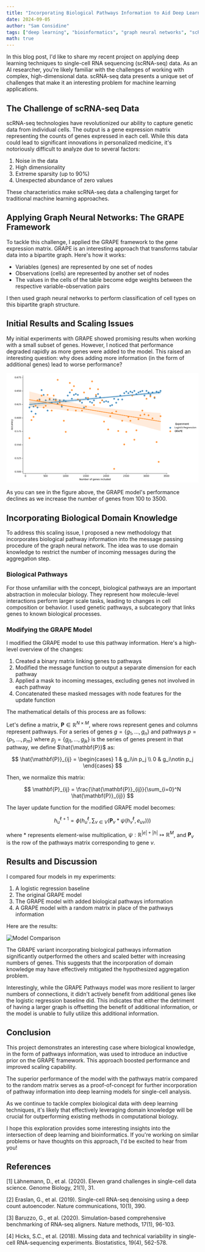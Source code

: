 ```yaml
---
title: "Incorporating Biological Pathways Information to Aid Deep Learning on scRNA-seq Data"
date: 2024-09-05
author: "Sam Considine"
tags: ["deep learning", "bioinformatics", "graph neural networks", "scRNA-seq"]
math: true
---
```


In this blog post, I'd like to share my recent project on applying deep learning techniques to single-cell RNA sequencing (scRNA-seq) data. As an AI researcher, you're likely familiar with the challenges of working with complex, high-dimensional data. scRNA-seq data presents a unique set of challenges that make it an interesting problem for machine learning applications.

## The Challenge of scRNA-seq Data

scRNA-seq technologies have revolutionized our ability to capture genetic data from individual cells. The output is a gene expression matrix representing the counts of genes expressed in each cell. While this data could lead to significant innovations in personalized medicine, it's notoriously difficult to analyze due to several factors:

1. Noise in the data
2. High dimensionality
3. Extreme sparsity (up to 90%)
4. Unexpected abundance of zero values

These characteristics make scRNA-seq data a challenging target for traditional machine learning approaches.

## Applying Graph Neural Networks: The GRAPE Framework

To tackle this challenge, I applied the GRAPE framework to the gene expression matrix. GRAPE is an interesting approach that transforms tabular data into a bipartite graph. Here's how it works:

- Variables (genes) are represented by one set of nodes
- Observations (cells) are represented by another set of nodes
- The values in the cells of the table become edge weights between the respective variable-observation pairs

I then used graph neural networks to perform classification of cell types on this bipartite graph structure.

## Initial Results and Scaling Issues

My initial experiments with GRAPE showed promising results when working with a small subset of genes. However, I noticed that performance degraded rapidly as more genes were added to the model. This raised an interesting question: why does adding more information (in the form of additional genes) lead to worse performance?

![GRAPE Scaling Performance](figures/grape_scaling.png)

As you can see in the figure above, the GRAPE model's performance declines as we increase the number of genes from 100 to 3500.

## Incorporating Biological Domain Knowledge

To address this scaling issue, I proposed a new methodology that incorporates biological pathway information into the message passing procedure of the graph neural network. The idea was to use domain knowledge to restrict the number of incoming messages during the aggregation step.

### Biological Pathways

For those unfamiliar with the concept, biological pathways are an important abstraction in molecular biology. They represent how molecule-level interactions perform larger scale tasks, leading to changes in cell composition or behavior. I used genetic pathways, a subcategory that links genes to known biological processes.

### Modifying the GRAPE Model

I modified the GRAPE model to use this pathway information. Here's a high-level overview of the changes:

1. Created a binary matrix linking genes to pathways
2. Modified the message function to output a separate dimension for each pathway
3. Applied a mask to incoming messages, excluding genes not involved in each pathway
4. Concatenated these masked messages with node features for the update function

The mathematical details of this process are as follows:

Let's define a matrix, $\mathbf{P} \in \mathbb{R}^{N\times M}$, where rows represent genes and columns represent pathways. For a series of genes $g=\{g_1, \ldots , g_n\}$ and pathways $p=\{p_1, \ldots, p_m\}$ where $p_j = \{g_{j1}, \ldots, g_{jk}\}$ is the series of genes present in that pathway, we define $\hat{\mathbf{P}}$ as:

$$
   \hat{\mathbf{P}}_{ij} = \begin{cases} 
      1 & g_i\in p_j \\
      0 & g_i\notin p_j 
   \end{cases}
$$

Then, we normalize this matrix:

$$
    \mathbf{P}_{ij} = \frac{\hat{\mathbf{P}}_{ij}}{\sum_{i=0}^N \hat{\mathbf{P}}_{ij}}
$$

The layer update function for the modified GRAPE model becomes:

$$
h_u^{\ell+1} = \phi \Bigg( h_u^{\ell}, \sum_{v \in V} \Big( \mathbf{P}_v * \psi \left( h_v^{\ell}, e_{uv} \right) \Big) \Bigg)
$$

where $*$ represents element-wise multiplication, $\psi: \mathbb{R}^{|e| + |h|} \mapsto \mathbb{R}^{M}$, and $\mathbf{P}_v$ is the row of the pathways matrix corresponding to gene $v$.

## Results and Discussion

I compared four models in my experiments:

1. A logistic regression baseline
2. The original GRAPE model
3. The GRAPE model with added biological pathways information
4. A GRAPE model with a random matrix in place of the pathways information

Here are the results:

![Model Comparison](figures/full_comparison.png)

The GRAPE variant incorporating biological pathways information significantly outperformed the others and scaled better with increasing numbers of genes. This suggests that the incorporation of domain knowledge may have effectively mitigated the hypothesized aggregation problem.

Interestingly, while the GRAPE Pathways model was more resilient to larger numbers of connections, it didn't actively benefit from additional genes like the logistic regression baseline did. This indicates that either the detriment of having a larger graph is offsetting the benefit of additional information, or the model is unable to fully utilize this additional information.

## Conclusion

This project demonstrates an interesting case where biological knowledge, in the form of pathways information, was used to introduce an inductive prior on the GRAPE framework. This approach boosted performance and improved scaling capability.

The superior performance of the model with the pathways matrix compared to the random matrix serves as a proof-of-concept for further incorporation of pathway information into deep learning models for single-cell analysis.

As we continue to tackle complex biological data with deep learning techniques, it's likely that effectively leveraging domain knowledge will be crucial for outperforming existing methods in computational biology.

I hope this exploration provides some interesting insights into the intersection of deep learning and bioinformatics. If you're working on similar problems or have thoughts on this approach, I'd be excited to hear from you!

## References

[1] Lähnemann, D., et al. (2020). Eleven grand challenges in single-cell data science. Genome Biology, 21(1), 31.

[2] Eraslan, G., et al. (2019). Single-cell RNA-seq denoising using a deep count autoencoder. Nature communications, 10(1), 390.

[3] Baruzzo, G., et al. (2020). Simulation-based comprehensive benchmarking of RNA-seq aligners. Nature methods, 17(1), 96-103.

[4] Hicks, S.C., et al. (2018). Missing data and technical variability in single-cell RNA-sequencing experiments. Biostatistics, 19(4), 562-578.
